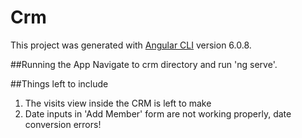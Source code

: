 # Crm

This project was generated with [Angular CLI](https://github.com/angular/angular-cli) version 6.0.8.


##Running the App
Navigate to crm directory and run 'ng serve'.

##Things left to include
1. The visits view inside the CRM is left to make
2. Date inputs in 'Add Member' form are not working properly, date conversion errors!
